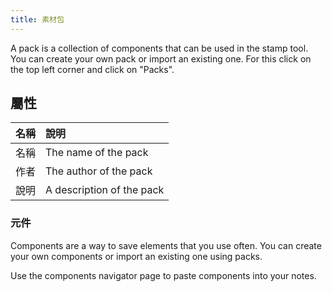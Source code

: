 ```yaml
---
title: 素材包
---
```


A pack is a collection of components that can be used in the stamp tool. You can create your own pack or import an existing one. For this click on the top left corner and click on "Packs".

## 屬性

| 名稱 | 說明                        |
| -: | :------------------------ |
| 名稱 | The name of the pack      |
| 作者 | The author of the pack    |
| 說明 | A description of the pack |

### 元件

Components are a way to save elements that you use often. You can create your own components or import an existing one using packs.

Use the components navigator page to paste components into your notes.
